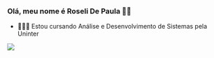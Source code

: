 ### Olá, meu nome é Roseli De Paula 👋🏼

 - 👩🏻‍🎓 Estou cursando Análise e Desenvolvimento de Sistemas pela Uninter


<div> 
  <a href="https://www.linkedin.com/in/roseli-de-paula" target="_blank"><img src="https://img.shields.io/badge/-LinkedIn-%230077B5?style=for-the-badge&logo=linkedin&logoColor=white" target="_blank"></a> 
</div>


